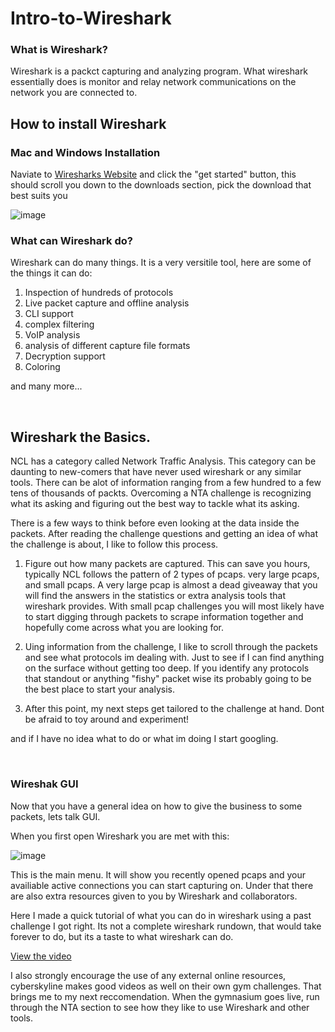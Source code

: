 # Intro-to-Wireshark

### What is Wireshark?

Wireshark is a packct capturing and analyzing program. What wireshark essentially does is monitor and relay network communications on the network you are connected to.

## How to install Wireshark

### Mac and Windows Installation

Naviate to [Wiresharks Website](https://www.wireshark.org) and click the "get started" button, this should scroll you down to the downloads section, pick the download that best suits you 

![image](https://github.com/JoshuaHartz/Intro-to-Wireshark/assets/102620766/61ba2143-7f60-43e8-af3c-0a79676809f8)



### What can Wireshark do?

Wireshark can do many things. It is a very versitile tool, here are some of the things it can do:
1. Inspection of hundreds of protocols
2. Live packet capture and offline analysis
3. CLI support
4. complex filtering
5. VoIP analysis
6. analysis of different capture file formats
7. Decryption support
8. Coloring

and many more...

<br>

## Wireshark the Basics.

NCL has a category called Network Traffic Analysis. This category can be daunting to new-comers that have never used wireshark or any similar tools. There can be alot of information ranging from a few hundred to a few tens of thousands of packts. Overcoming a NTA challenge is recognizing what its asking and figuring out the best way to tackle what its asking. 


There is a few ways to think before even looking at the data inside the packets. After reading the challenge questions and getting an idea of what the challenge is about, I like to follow this process.

1. Figure out how many packets are captured. This can save you hours, typically NCL follows the pattern of 2 types of pcaps. very large pcaps, and small pcaps. A very large pcap is almost a dead giveaway that you will find the answers in the statistics or extra analysis tools that wireshark provides. With small pcap challenges you will most likely have to start digging through packets to scrape information together and hopefully come across what you are looking for.  

2. Uing information from the challenge, I like to scroll through the packets and see what protocols im dealing with. Just to see if I can find anything on the surface without getting too deep. If you identify any protocols that standout or anything "fishy" packet wise its probably going to be the best place to start your analysis. 

3. After this point, my next steps get tailored to the challenge at hand. Dont be afraid to toy around and experiment!

and if I have no idea what to do or what im doing I start googling. 


<br>

### Wireshak GUI

Now that you have a general idea on how to give the business to some packets, lets talk GUI.

When you first open Wireshark you are met with this:

![image](https://github.com/JoshuaHartz/Intro-to-Wireshark/assets/102620766/6be91ac8-376d-4c32-8a37-33ab106c050e)

This is the main menu. It will show you recently opened pcaps and your availiable active connections you can start capturing on. Under that there are also extra resources given to you by Wireshark and collaborators. 

Here I made a quick tutorial of what you can do in wireshark using a past challenge I got right. Its not a complete wireshark rundown, that would take forever to do, but its a taste to what wireshark can do.

[View the video](https://drive.google.com/file/d/17ShzioxyoGTobRnfBcyxO04YCm2mXzjh/view?usp=share_link)

I also strongly encourage the use of any external online resources, cyberskyline makes good videos as well on their own gym challenges. That brings me to my next reccomendation. When the gymnasium goes live, run through the NTA section to see how they like to use Wireshark and other tools. 





